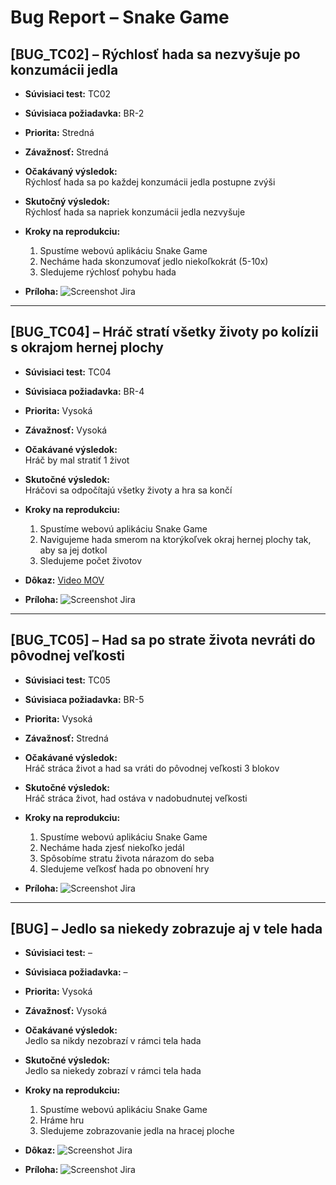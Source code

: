 # Bug Report – Snake Game

## [BUG_TC02] – Rýchlosť hada sa nezvyšuje po konzumácii jedla

- **Súvisiaci test:** TC02  
- **Súvisiaca požiadavka:** BR-2  
- **Priorita:** Stredná  
- **Závažnosť:** Stredná 

- **Očakávaný výsledok:**  
  Rýchlosť hada sa po každej konzumácii jedla postupne zvýši

- **Skutočný výsledok:**  
  Rýchlosť hada sa napriek konzumácii jedla nezvyšuje

- **Kroky na reprodukciu:**
  1. Spustíme webovú aplikáciu Snake Game
  2. Necháme hada skonzumovať jedlo niekoľkokrát (5-10x)
  3. Sledujeme rýchlosť pohybu hada

- **Príloha:**
  ![Screenshot Jira](./screenshots/jira/ss_Snake_Game_BUG_TC02_Jira.png)

---

## [BUG_TC04] – Hráč stratí všetky životy po kolízii s okrajom hernej plochy

- **Súvisiaci test:** TC04  
- **Súvisiaca požiadavka:** BR-4  
- **Priorita:** Vysoká  
- **Závažnosť:** Vysoká

- **Očakávané výsledok:**  
  Hráč by mal stratiť 1 život

- **Skutočné výsledok:**  
  Hráčovi sa odpočítajú všetky životy a hra sa končí

- **Kroky na reprodukciu:**
  1. Spustíme webovú aplikáciu Snake Game
  2. Navigujeme hada smerom na ktorýkoľvek okraj hernej plochy tak, aby sa jej dotkol
  3. Sledujeme počet životov 

- **Dôkaz:**
  [Video MOV](./screenshots/Snake_Game_BUG_TC04.mov)

- **Príloha:**
  ![Screenshot Jira](./screenshots/jira/ss_Snake_Game_BUG_TC04_Jira.png)

---

## [BUG_TC05] – Had sa po strate života nevráti do pôvodnej veľkosti

- **Súvisiaci test:** TC05  
- **Súvisiaca požiadavka:** BR-5  
- **Priorita:** Vysoká  
- **Závažnosť:** Stredná 

- **Očakávané výsledok:**  
  Hráč stráca život a had sa vráti do pôvodnej veľkosti 3 blokov

- **Skutočné výsledok:**  
  Hráč stráca život, had ostáva v nadobudnutej veľkosti

- **Kroky na reprodukciu:** 
  1. Spustíme webovú aplikáciu Snake Game 
  2. Necháme hada zjesť niekoľko jedál
  3. Spôsobíme stratu života nárazom do seba  
  4. Sledujeme veľkosť hada po obnovení hry

- **Príloha:**
  ![Screenshot Jira](./screenshots/jira/ss_Snake_Game_BUG_TC05_Jira.png)
   
---

## [BUG] – Jedlo sa niekedy zobrazuje aj v tele hada

- **Súvisiaci test:** –
- **Súvisiaca požiadavka:** –
- **Priorita:** Vysoká  
- **Závažnosť:** Vysoká

- **Očakávané výsledok:**  
  Jedlo sa nikdy nezobrazí v rámci tela hada

- **Skutočné výsledok:**  
  Jedlo sa niekedy zobrazí v rámci tela hada

- **Kroky na reprodukciu:** 
  1. Spustíme webovú aplikáciu Snake Game 
  2. Hráme hru 
  3. Sledujeme zobrazovanie jedla na hracej ploche

- **Dôkaz:**
  ![Screenshot Jira](./screenshots/Snake_Game_BUG.png)

- **Príloha:**
  ![Screenshot Jira](./screenshots/jira/ss_Snake_Game_BUG_Jira.png)